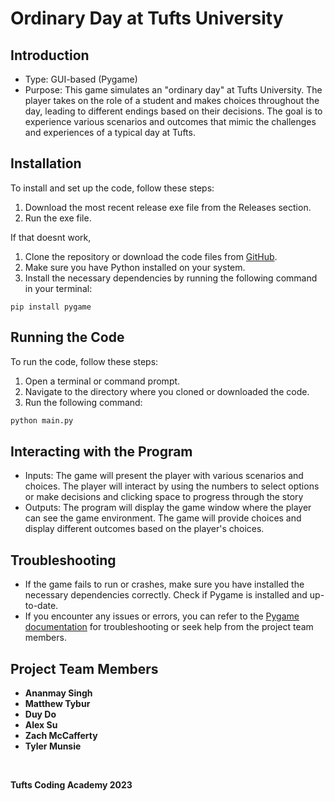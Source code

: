 # Ordinary Day at Tufts University

## Introduction

- Type: GUI-based (Pygame)
- Purpose: This game simulates an "ordinary day" at Tufts University. The player takes on the role of a student and makes choices throughout the day, leading to different endings based on their decisions. The goal is to experience various scenarios and outcomes that mimic the challenges and experiences of a typical day at Tufts.

## Installation

To install and set up the code, follow these steps:

1. Download the most recent release exe file from the Releases section.
2. Run the exe file.

If that doesnt work,

1. Clone the repository or download the code files from [GitHub](https://github.com/tymatt1/AnOrdinaryDay.git).
2. Make sure you have Python installed on your system.
3. Install the necessary dependencies by running the following command in your terminal:

```shell
pip install pygame
```
## Running the Code

To run the code, follow these steps:

1.  Open a terminal or command prompt.
2.  Navigate to the directory where you cloned or downloaded the code.
3.  Run the following command:
```python
python main.py
```
  
## Interacting with the Program

-   Inputs: The game will present the player with various scenarios and choices. The player will interact by using the numbers to select options or make decisions and clicking space to progress through the story
-   Outputs: The program will display the game window where the player can see the game environment. The game will provide choices and display different outcomes based on the player's choices.

## Troubleshooting

-   If the game fails to run or crashes, make sure you have installed the necessary dependencies correctly. Check if Pygame is installed and up-to-date.
-   If you encounter any issues or errors, you can refer to the [Pygame documentation](https://www.pygame.org/docs/) for troubleshooting or seek help from the project team members.

## Project Team Members

-   **Ananmay Singh**
-   **Matthew Tybur**
-  **Duy Do**
- **Alex Su**
- **Zach McCafferty**
- **Tyler Munsie**

<br>

**Tufts Coding Academy 2023**
